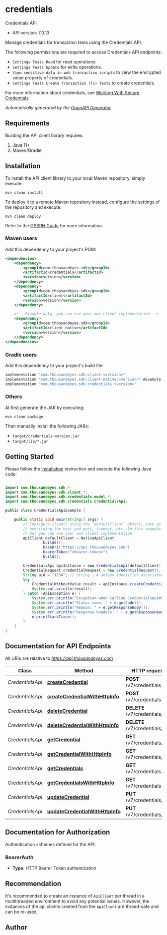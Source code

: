 # credentials

Credentials API

- API version: 7.0.13

Manage credentials for transaction tests using the Credentials API.

The following permissions are required to access Credentials API endpoints:

* `Settings Tests Read` for read operations.
* `Settings Tests Update` for write operations.
* `View sensitive data in web transaction scripts` to view the encrypted value property of credentials.
* `Settings Tests Create Transaction (Tx) Tests` to create credentials.

For more information about credentials, see [Working With Secure Credentials](https://docs.thousandeyes.com/product-documentation/browser-synthetics/transaction-tests/getting-started/working-with-secure-credentials).



*Automatically generated by the [OpenAPI Generator](https://openapi-generator.tech)*

## Requirements

Building the API client library requires:

1. Java 11+
2. Maven/Gradle

## Installation

To install the API client library to your local Maven repository, simply execute:

```shell
mvn clean install
```

To deploy it to a remote Maven repository instead, configure the settings of the repository and execute:

```shell
mvn clean deploy
```

Refer to the [OSSRH Guide](http://central.sonatype.org/pages/ossrh-guide.html) for more information.

### Maven users

Add this dependency to your project's POM:

```xml
<dependencies>
    <dependency>
        <groupId>com.thousandeyes.sdk</groupId>
        <artifactId>credentials</artifactId>
        <version>version</version>
    </dependency>
    <dependency>
        <groupId>com.thousandeyes.sdk</groupId>
        <artifactId>client</artifactId>
        <version>version</version>
    </dependency>

    <!-- Example only, you can use your own client implementation -->
    <dependency>
        <groupId>com.thousandeyes.sdk</groupId>
        <artifactId>client-native</artifactId>
        <version>version</version>
    </dependency>
</dependencies>

```

### Gradle users

Add this dependency to your project's build file:

```groovy
implementation "com.thousandeyes.sdk:client:<version>"
implementation "com.thousandeyes.sdk:client-native:<version>" #Example only, you can use your own client implementation
implementation "com.thousandeyes.sdk:credentials:<version>"
```

### Others

At first generate the JAR by executing:

```shell
mvn clean package
```

Then manually install the following JARs:

- `target/credentials-version.jar`
- `target/lib/*.jar`

## Getting Started

Please follow the [installation](#installation) instruction and execute the following Java code:

```java

import com.thousandeyes.sdk.*;
import com.thousandeyes.sdk.client.*;
import com.thousandeyes.sdk.credentials.model.*;
import com.thousandeyes.sdk.credentials.CredentialsApi;

public class CredentialsApiExample {

    public static void main(String[] args) {
        // Configure clients using the `defaultClient` object, such as
        // overriding the host and port, timeout, etc. In this example we are using the NativeApiClient
        // but you can use your own client implementation
        ApiClient defaultClient = NativeApiClient
                .builder()
                .baseUri("https://api.thousandeyes.com")
                .bearerToken("<bearer-token>")
                .build();

        CredentialsApi apiInstance = new CredentialsApi(defaultClient);
        CredentialRequest credentialRequest = new CredentialRequest(); // CredentialRequest | 
        String aid = "1234"; // String | A unique identifier associated with your account group. You can retrieve your `AccountGroupId` from the `/account-groups` endpoint. Note that you must be assigned to the target account group. Specifying this parameter without being assigned to the target account group will result in an error response.
        try {
            CredentialWithoutValue result = apiInstance.createCredential(credentialRequest, aid);
            System.out.println(result);
        } catch (ApiException e) {
            System.err.println("Exception when calling CredentialsApi#createCredential");
            System.err.println("Status code: " + e.getCode());
            System.err.println("Reason: " + e.getResponseBody());
            System.err.println("Response headers: " + e.getResponseHeaders());
            e.printStackTrace();
        }
    }
}

```

## Documentation for API Endpoints

All URIs are relative to *https://api.thousandeyes.com*

Class | Method | HTTP request | Description
------------ | ------------- | ------------- | -------------
*CredentialsApi* | [**createCredential**](docs/CredentialsApi.md#createCredential) | **POST** /v7/credentials | Create credential
*CredentialsApi* | [**createCredentialWithHttpInfo**](docs/CredentialsApi.md#createCredentialWithHttpInfo) | **POST** /v7/credentials | Create credential
*CredentialsApi* | [**deleteCredential**](docs/CredentialsApi.md#deleteCredential) | **DELETE** /v7/credentials/{id} | Delete credential
*CredentialsApi* | [**deleteCredentialWithHttpInfo**](docs/CredentialsApi.md#deleteCredentialWithHttpInfo) | **DELETE** /v7/credentials/{id} | Delete credential
*CredentialsApi* | [**getCredential**](docs/CredentialsApi.md#getCredential) | **GET** /v7/credentials/{id} | Retrieve credential
*CredentialsApi* | [**getCredentialWithHttpInfo**](docs/CredentialsApi.md#getCredentialWithHttpInfo) | **GET** /v7/credentials/{id} | Retrieve credential
*CredentialsApi* | [**getCredentials**](docs/CredentialsApi.md#getCredentials) | **GET** /v7/credentials | List credentials
*CredentialsApi* | [**getCredentialsWithHttpInfo**](docs/CredentialsApi.md#getCredentialsWithHttpInfo) | **GET** /v7/credentials | List credentials
*CredentialsApi* | [**updateCredential**](docs/CredentialsApi.md#updateCredential) | **PUT** /v7/credentials/{id} | Update credential
*CredentialsApi* | [**updateCredentialWithHttpInfo**](docs/CredentialsApi.md#updateCredentialWithHttpInfo) | **PUT** /v7/credentials/{id} | Update credential


<a id="documentation-for-authorization"></a>
## Documentation for Authorization


Authentication schemes defined for the API:
<a id="BearerAuth"></a>
### BearerAuth


- **Type**: HTTP Bearer Token authentication


## Recommendation

It's recommended to create an instance of `ApiClient` per thread in a multithreaded environment to avoid any potential issues.
However, the instances of the api clients created from the `ApiClient` are thread-safe and can be re-used.

## Author



